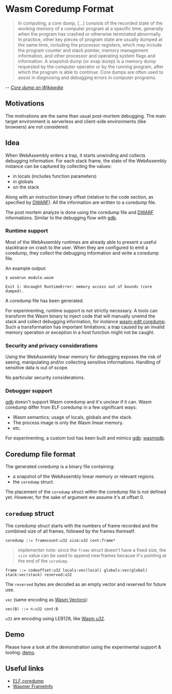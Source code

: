 # Wasm Coredump Format

> In computing, a core dump, [...] consists of the recorded state of the working memory of a computer program at a specific time, generally when the program has crashed or otherwise terminated abnormally. In practice, other key pieces of program state are usually dumped at the same time, including the processor registers, which may include the program counter and stack pointer, memory management information, and other processor and operating system flags and information. A snapshot dump (or snap dump) is a memory dump requested by the computer operator or by the running program, after which the program is able to continue. Core dumps are often used to assist in diagnosing and debugging errors in computer programs.

-- <cite>[Core dump on Wikipedia]</cite>

## Motivations

The motivations are the same than usual post-mortem debugging. The main target environment is serverless and client-side environments (like browsers) are not considered.

## Idea

When WebAssembly enters a trap, it starts unwinding and collects debugging information. For each stack frame, the state of the WebAssembly instance can be captured by collecting the values:
- in locals (includes function parameters)
- in globals
- on the stack 

Along with an instruction binary offset (relative to the code section, as specified by [DWARF]). All the information are written to a coredump file.

The post mortem analyze is done using the coredump file and [DWARF] informations. Similar to the debugging flow with [gdb].

### Runtime support

Most of the WebAssembly runtimes are already able to present a useful stacktrace on crash to the user. When they are configured to emit a coredump, they collect the debugging information and write a coredump file.

An example output:
```
$ wasmrun module.wasm

Exit 1: Uncaught RuntimeError: memory access out of bounds (core dumped).
``` 
A coredump file has been generated.

For experimenting, runtime support is not strictly necessary. A tools can transform the Wasm binary to inject code that will manually unwind the stack and collect debugging information, for instance [wasm-edit coredump]. Such a transformation has important limitations; a trap caused by an invalid memory operation or exception in a host function might not be caught.

### Security and privacy considerations

Using the WebAssembly linear memory for debugging exposes the risk of seeing, manipulating and/or collecting sensitive informations. Handling of sensitive data is out of scope.

No particular security considerations.

### Debugger support

[gdb] doesn't support Wasm coredump and it's unclear if it can. Wasm coredump differ from ELF coredump in a few significant ways:
- Wasm semantics; usage of locals, globals and the stack.
- The process image is only the Wasm linear memory.
- etc.

For experimenting, a custom tool has been built and mimics [gdb]: [wasmgdb].

## Coredump file format

The generated coredump is a binary file containing: 
- a snapshot of the WebAssembly linear memory or relevant regions.
- the `coredump` struct.

The placement of the `coredump` struct within the coredump file is not defined yet. However, for the sake of argument we assume it's at offset 0.

## `coredump` struct

The coredump struct starts with the numbers of frame recorded and the combined size of all frames, followed by the frames themself.

```
coredump ::= framecount:u32 size:u32 cont:frame*
```

> implementer note: since the `frame` struct doesn't have a fixed size, the `size` value can be used to append new frames because it's pointing at the end of the `coredump`.

```
frame ::= codeoffset:u32 locals:vec(local) globals:vec(global) stack:vec(stack) reserved:u32
```

The `reserved` bytes are decoded as an empty vector and reserved for future use.

`vec` (same encoding as [Wasm Vectors]):
```
vec(B) ::= n:u32 cont:B
```

`u32` are encoding using LEB128, like [Wasm u32].

## Demo

Please have a look at the demonstration using the experimental support & tooling: [demo].

## Useful links

- [ELF coredump]
- [Wasmer FrameInfo]

[Wasm Vectors]: https://webassembly.github.io/spec/core/binary/conventions.html#binary-vec
[ELF coredump]: https://www.gabriel.urdhr.fr/2015/05/29/core-file/
[Core dump on Wikipedia]: https://en.wikipedia.org/wiki/Core_dump
[gdb]: https://linux.die.net/man/1/gdb
[wasm-edit coredump]: https://github.com/xtuc/wasm-edit/blob/main/src/coredump.rs
[wasm-edit]: https://github.com/xtuc/wasm-edit
[wasmgdb]: https://github.com/xtuc/wasmgdb
[DWARF]: https://yurydelendik.github.io/webassembly-dwarf
[Wasmer FrameInfo]: https://docs.rs/wasmer/latest/wasmer/struct.FrameInfo.html
[Wasm u32]: https://webassembly.github.io/spec/core/binary/values.html#binary-int
[demo]: https://github.com/xtuc/wasmgdb/wiki/Demo
